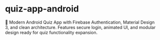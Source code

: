 # quiz-app-android
🎯 Modern Android Quiz App with Firebase Authentication, Material Design 3, and clean architecture. Features secure login, animated UI, and modular design ready for quiz functionality expansion.

